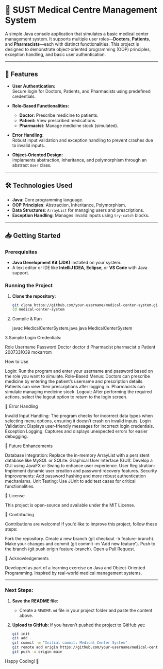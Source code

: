 
# 🏥 SUST Medical Centre Management System

A simple Java console application that simulates a basic medical center management system. It supports multiple user roles—**Doctors**, **Patients**, and **Pharmacists**—each with distinct functionalities. This project is designed to demonstrate object-oriented programming (OOP) principles, exception handling, and basic user authentication.

---

## 🚀 Features

- **User Authentication:**  
  Secure login for Doctors, Patients, and Pharmacists using predefined credentials.

- **Role-Based Functionalities:**  
  - **Doctor:** Prescribe medicine to patients.
  - **Patient:** View prescribed medications.
  - **Pharmacist:** Manage medicine stock (simulated).

- **Error Handling:**  
  Robust input validation and exception handling to prevent crashes due to invalid inputs.

- **Object-Oriented Design:**  
  Implements abstraction, inheritance, and polymorphism through an abstract `User` class.

---

## 🛠️ Technologies Used

- **Java**: Core programming language.
- **OOP Principles**: Abstraction, Inheritance, Polymorphism.
- **Data Structures**: `ArrayList` for managing users and prescriptions.
- **Exception Handling**: Manages invalid inputs using `try-catch` blocks.

---

## 📥 Getting Started

### Prerequisites

- **Java Development Kit (JDK)** installed on your system.
- A text editor or IDE like **IntelliJ IDEA**, **Eclipse**, or **VS Code** with Java support.

### Running the Project

1. **Clone the repository:**
   ```bash
   git clone https://github.com/your-username/medical-center-system.git
   cd medical-center-system

2. Compile & Run

   javac MedicalCenterSystem.java
   java MedicalCenterSystem
   
3.Sample Login Credentials:

Role	    Username	Password
Doctor	  doctor	      d
Pharmacist pharmacist	p
Patient	  2007331039	mokarrom

How to Use

Login:
Run the program and enter your username and password based on the role you want to simulate.
Role-Based Menus:
Doctors can prescribe medicine by entering the patient’s username and prescription details.
Patients can view their prescriptions after logging in.
Pharmacists can simulate managing medicine stock.
Logout:
After performing the required actions, select the logout option to return to the login screen.


🐛 Error Handling

Invalid Input Handling:
The program checks for incorrect data types when selecting menu options, ensuring it doesn’t crash on invalid inputs.
Login Validation:
Displays user-friendly messages for incorrect login credentials.
Exception Logging:
Captures and displays unexpected errors for easier debugging.


🚀 Future Enhancements

Database Integration:
Replace the in-memory ArrayList with a persistent database like MySQL or SQLite.
Graphical User Interface (GUI):
Develop a GUI using JavaFX or Swing to enhance user experience.
User Registration:
Implement dynamic user creation and password recovery features.
Security Improvements:
Add password hashing and more robust authentication mechanisms.
Unit Testing:
Use JUnit to add test cases for critical functionalities.

📄 License

This project is open-source and available under the MIT License.

🤝 Contributing

Contributions are welcome! If you'd like to improve this project, follow these steps:

Fork the repository.
Create a new branch (git checkout -b feature-branch).
Make your changes and commit (git commit -m 'Add new feature').
Push to the branch (git push origin feature-branch).
Open a Pull Request.

🙌 Acknowledgements

Developed as part of a learning exercise on Java and Object-Oriented Programming.
Inspired by real-world medical management systems.


---

### **Next Steps:**

1. **Save the README file:**
   - Create a `README.md` file in your project folder and paste the content above.

2. **Upload to GitHub:**
   If you haven't pushed the project to GitHub yet:
   ```bash
   git init
   git add .
   git commit -m "Initial commit: Medical Center System"
   git remote add origin https://github.com/your-username/medical-center-system.git
   git push -u origin main

Happy Coding! 🎉
